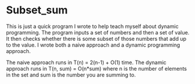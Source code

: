 # Subset_sum
This is just a quick program I wrote to help teach myself about dynamic programming. The program inputs a set of numbers and then a set of value. It then checks whether there is some subset of those numbers that add up to the value. I wrote both a naive approach and a dynamic programming approach.

The naive approach runs in T(n) = 2(n-1) + O(1) time. The dynamic approach runs in T(n, sum) = O(n*sum) where n is the number of elements in the set and sum is the number you are summing to.
